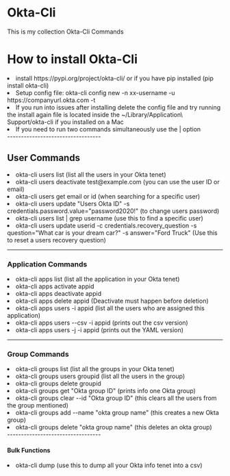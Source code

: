 # Okta-Cli
This is my collection Okta-Cli Commands

<h1>How to install Okta-Cli</h1>

<li>install https://pypi.org/project/okta-cli/ or if you have pip installed (pip install okta-cli)</li>

<li>Setup config file: okta-cli config new -n xx-username -u https://companyurl.okta.com -t <API_TOKEN></li>

<li>If you run into issues after installing delete the config file and try running the install again file is located inside the ~/Library/Application\ Support/okta-cli if you installed on a Mac</li>

<li>If you need to run two commands simultaneously use the | option</li>
----------------------------------

<h2>User Commands</h2>

<li>okta-cli users list (list all the users in your Okta tenet)</li>
<li>okta-cli users deactivate test@example.com (you can use the user ID or email)</li>
<li>okta-cli users get email or id (when searching for a specific user)</li>
<li>okta-cli users update "Users Okta ID" -s credentials.password.value="password2020!" (to change users password)</li>
<li>okta-cli users list | grep username (use this to find a specific user)</li>
<li>okta-cli users update userid -c credentials.recovery_question -s question="What car is your dream car?" -s answer="Ford Truck" (Use this to reset a users recovery question)</li>

----------------------------------

<h3>Application Commands</h3>

<li>okta-cli apps list (list all the application in your Okta tenet)</li>
<li>okta-cli apps activate appid</li>
<li>okta-cli apps deactivate appid</li>
<li>okta-cli apps delete appid (Deactivate must happen before deletion)</li>
<li>okta-cli apps users -i appid (list all the users who are assigned this application)</li>
<li>okta-cli apps users --csv -i appid (prints out the csv version)</li>
<li>okta-cli apps users -j -i appid (prints out the YAML version)</li>

----------------------------------

<h3>Group Commands</h3>

<li>okta-cli groups list (list all the groups in your Okta tenet)</li>
<li>okta-cli groups users groupid (list all the users in the group)</li>
<li>okta-cli groups delete groupid</li>
<li>okta-cli groups get "Okta group ID" (prints info one Okta group)</li>
<li>okta-cli groups clear --id "Okta group ID" (this clears all the users from the group mentioned)</li>
<li>okta-cli groups add --name "okta group name" (this creates a new Okta group)</li>
<li>okta-cli groups delete "okta group name" (this deletes an okta group)</li>
----------------------------------
<h4>Bulk Functions</h4>

<li>okta-cli dump (use this to dump all your Okta info tenet into a csv)</li>
